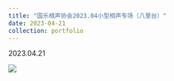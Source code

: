 ```yaml
---
title: "国乐相声协会2023.04小型相声专场（八里台）"
date: 2023-04-21
collection: portfolio
---
```


2023.04.21

<img src="https://llddeddym.github.io/images/2023-04-21.jpg"/>